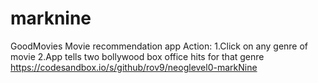 # marknine
GoodMovies
Movie recommendation app
Action:
1.Click on any genre of movie
2.App tells two bollywood box office hits for that genre
https://codesandbox.io/s/github/rov9/neoglevel0-markNine

